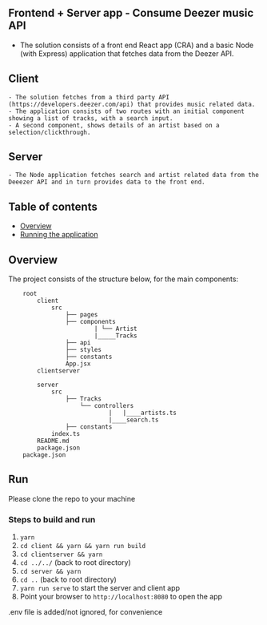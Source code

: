 ## Frontend + Server app - Consume Deezer music API

- The solution consists of a front end React app (CRA) and a basic Node (with Express) application that fetches data from the Deezer API.

## Client
    - The solution fetches from a third party API (https://developers.deezer.com/api) that provides music related data. 
    - The application consists of two routes with an initial component showing a list of tracks, with a search input.
    - A second component, shows details of an artist based on a selection/clickthrough. 
## Server
    - The Node application fetches search and artist related data from the Deeezer API and in turn provides data to the front end.

## Table of contents

  - [Overview](#overview)
  - [Running the application](#run)

## Overview

The project consists of the structure below, for the main components:

```
    root
        client
            src            
                ├── pages    
                ├── components
                        | └── Artist
                        |_____Tracks
                ├── api
                ├── styles
                ├── constants
                App.jsx
        clientserver
                
        server
            src    
                ├── Tracks
                    └── controllers
                            |   |____artists.ts
                            |____search.ts            
                ├── constants
            index.ts
        README.md
        package.json
    package.json
```

## Run

Please clone the repo to your machine

### Steps to build and run
1. `yarn` 
2. `cd client && yarn && yarn run build` 
3. `cd clientserver && yarn` 
4. `cd ../../` (back to root directory) 
5. `cd server && yarn` 
6. `cd ..` (back to root directory) 
7. `yarn run serve` to start the server and client app
8. Point your browser to `http://localhost:8080` to open the app

.env file is added/not ignored, for convenience